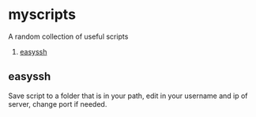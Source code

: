 # myscripts
A random collection of useful scripts

1. [easyssh](#easyssh)

## easyssh

Save script to a folder that is in your path, edit in your username and ip of server, change port if needed. 
